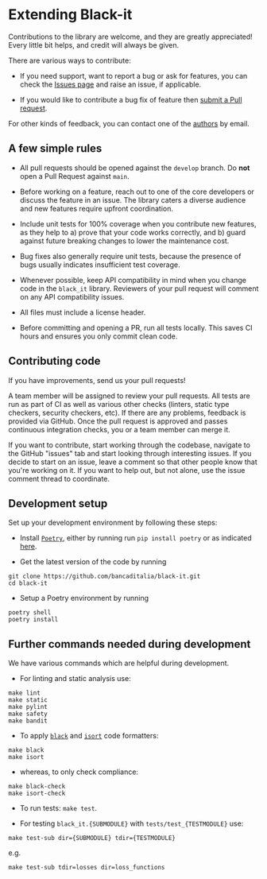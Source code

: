 # Extending Black-it

Contributions to the library are welcome, and they are greatly appreciated! Every little bit helps, and credit will always be given.

There are various ways to contribute:

- If you need support, want to report a bug or ask for features, you can check the [Issues page](https://github.com/bancaditalia/black-it/issues) and raise an issue, if applicable.

- If you would like to contribute a bug fix of feature then [submit a Pull request](https://github.com/bancaditalia/black-it/pulls).

For other kinds of feedback, you can contact one of the
[authors](https://github.com/bancaditalia/black-it/blob/main/AUTHORS.md) by email.


## A few simple rules

- All pull requests should be opened against the `develop` branch. Do **not** open a Pull Request against `main`.

- Before working on a feature, reach out to one of the core developers or discuss the feature in an issue. The library caters a diverse audience and new features require upfront coordination.

- Include unit tests for 100% coverage when you contribute new features, as they help to a) prove that your code works correctly, and b) guard against future breaking changes to lower the maintenance cost.

- Bug fixes also generally require unit tests, because the presence of bugs usually indicates insufficient test coverage.

- Whenever possible, keep API compatibility in mind when you change code in the `black_it` library. Reviewers of your pull request will comment on any API compatibility issues.

- All files must include a license header.

- Before committing and opening a PR, run all tests locally. This saves CI hours and ensures you only commit clean code.


## Contributing code

If you have improvements, send us your pull requests!

A team member will be assigned to review your pull requests. All tests are run as part of CI as well as various other checks (linters, static type checkers, security checkers, etc). If there are any problems, feedback is provided via GitHub. Once the pull request is approved and passes continuous integration checks, you or a team member can merge it.

If you want to contribute, start working through the codebase, navigate to the GitHub "issues" tab and start looking through interesting issues. If you decide to start on an issue, leave a comment so that other people know that you're working on it. If you want to help out, but not alone, use the issue comment thread to coordinate.


## Development setup

Set up your development environment by following these steps:

- Install [`Poetry`](https://python-poetry.org/), either by running run `pip install poetry` or as indicated [here](https://python-poetry.org/docs/#installation).

- Get the latest version of the code by running

```
git clone https://github.com/bancaditalia/black-it.git
cd black-it
```

- Setup a Poetry environment by running

```
poetry shell
poetry install
```

## Further commands needed during development

We have various commands which are helpful during development.

- For linting and static analysis use:
```
make lint
make static
make pylint
make safety
make bandit
```

- To apply [`black`](https://black.readthedocs.io/en/stable/) and [`isort`](https://pycqa.github.io/isort/index.html) code formatters:
```
make black
make isort
```

- whereas, to only check compliance:
```
make black-check
make isort-check
```

- To run tests: `make test`.

- For testing `black_it.{SUBMODULE}` with `tests/test_{TESTMODULE}` use:
```
make test-sub dir={SUBMODULE} tdir={TESTMODULE}
```

e.g.
```
make test-sub tdir=losses dir=loss_functions
```
